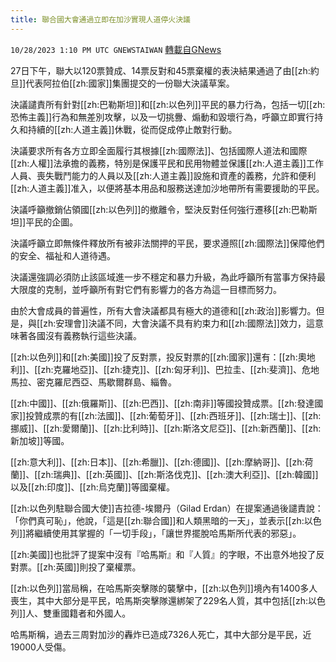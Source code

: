 ```yaml
---
title: 聯合國大會通過立即在加沙實現人道停火決議
---
```

`10/28/2023 1:10 PM UTC GNEWSTAIWAN` [轉載自GNews](https://gnews.org/articles/1892302)



27日下午，聯大以120票贊成、14票反對和45票棄權的表決結果通過了由[[zh:約旦]]代表阿拉伯[[zh:國家]]集團提交的一份聯大決議草案。  

決議譴責所有針對[[zh:巴勒斯坦]]和[[zh:以色列]]平民的暴力行為，包括一切[[zh:恐怖主義]]行為和無差別攻擊，以及一切挑釁、煽動和毀壞行為，呼籲立即實行持久和持續的[[zh:人道主義]]休戰，從而促成停止敵對行動。

  

決議要求所有各方立即全面履行其根據[[zh:國際法]]、包括國際人道法和國際[[zh:人權]]法承擔的義務，特別是保護平民和民用物體並保護[[zh:人道主義]]工作人員、喪失戰鬥能力的人員以及[[zh:人道主義]]設施和資產的義務，允許和便利[[zh:人道主義]]准入，以便將基本用品和服務送達加沙地帶所有需要援助的平民。

  

決議呼籲撤銷佔領國[[zh:以色列]]的撤離令，堅決反對任何強行遷移[[zh:巴勒斯坦]]平民的企圖。

  

決議呼籲立即無條件釋放所有被非法關押的平民，要求遵照[[zh:國際法]]保障他們的安全、福祉和人道待遇。

  

決議還強調必須防止該區域進一步不穩定和暴力升級，為此呼籲所有當事方保持最大限度的克制，並呼籲所有對它們有影響力的各方為這一目標而努力。

  

由於大會成員的普遍性，所有大會決議都具有極大的道德和[[zh:政治]]影響力。但是，與[[zh:安理會]]決議不同，大會決議不具有約束力和[[zh:國際法]]效力，這意味著各國沒有義務執行這些決議。

  

  

  

[[zh:以色列]]和[[zh:美國]]投了反對票，投反對票的[[zh:國家]]還有：[[zh:奧地利]]、[[zh:克羅地亞]]、[[zh:捷克]]、[[zh:匈牙利]]、巴拉圭、[[zh:斐濟]]、危地馬拉、密克羅尼西亞、馬歇爾群島、緇魯。

  

[[zh:中國]]、[[zh:俄羅斯]]、[[zh:巴西]]、[[zh:南非]]等國投贊成票。[[zh:發達國家]]投贊成票的有[[zh:法國]]、[[zh:葡萄牙]]、[[zh:西班牙]]、[[zh:瑞士]]、[[zh:挪威]]、[[zh:愛爾蘭]]、[[zh:比利時]]、[[zh:斯洛文尼亞]]、[[zh:新西蘭]]、[[zh:新加坡]]等國。

  

[[zh:意大利]]、[[zh:日本]]、[[zh:希臘]]、[[zh:德國]]、[[zh:摩納哥]]、[[zh:荷蘭]]、[[zh:瑞典]]、[[zh:英國]]、[[zh:斯洛伐克]]、[[zh:澳大利亞]]、[[zh:韓國]]以及[[zh:印度]]、[[zh:烏克蘭]]等國棄權。

  

[[zh:以色列駐聯合國大使]]吉拉德-埃爾丹（Gilad Erdan）在提案通過後譴責說：「你們真可恥」，他說，「這是[[zh:聯合國]]和人類黑暗的一天」，並表示[[zh:以色列]]將繼續使用其掌握的「一切手段」，「讓世界擺脫哈馬斯所代表的邪惡」。

  

[[zh:美國]]也批評了提案中沒有『哈馬斯』和『人質』的字眼，不出意外地投了反對票。[[zh:英國]]則投了棄權票。

  

[[zh:以色列]]當局稱，在哈馬斯突擊隊的襲擊中，[[zh:以色列]]境內有1400多人喪生，其中大部分是平民，哈馬斯突擊隊還綁架了229名人質，其中包括[[zh:以色列]]人、雙重國籍者和外國人。

  

哈馬斯稱，過去三周對加沙的轟炸已造成7326人死亡，其中大部分是平民，近19000人受傷。
